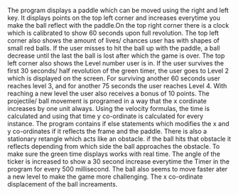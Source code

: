 The program displays a paddle which can be moved using the right and left key. It displays points
on the top left corner and increases everytime you make the ball reflect with the paddle.On the top
right corner there is a clock which is calibrated to show 60 seconds upon full revolution. The top left 
corner also shows the amount of lives/ chances user has with shapes of small red balls. If the user 
misses to hit the ball up with the paddle, a ball decrease until the last the ball is lost after which the 
game is over. The top left corner also shows the Level number user is in. If the user survives the first 30
seconds/ half revolution of the green timer, the user goes to Level 2 which is displayed on the screen.
For surviving another 60 seconds user reaches level 3, and for another 75 seconds the user reaches 
Level 4. With reaching a new level the user also receives a bonus of 10 points. 
The projectile/ ball movement is programed in a way that the x cordinate increases by one unit always.
Using the velocity formulas, the time is calculated and using that time y co-ordinate is calculated for every
instance. The program contains if else statements which modifies the x and y co-ordinates if it reflects 
the frame and the paddle. 
There is also a stationary retangle which acts like an obstacle. if the ball hits that obstacle it reflects
depending from which side the ball approaches the obstacle.
To make sure the green time displays works with real time. The angle of the ticker is increased to show a
30 second increase everytime the Timer in the program for every 500 millisecond.
The ball also seems to move faster ater a new level to make the game more challenging. The x co-ordinate displacement
of the ball increaments.
